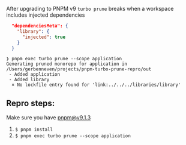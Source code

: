 After upgrading to PNPM v9 `turbo prune` breaks when a workspace includes
injected dependencies

```json
  "dependenciesMeta": {
    "library": {
      "injected": true
    }
  }
```

```
❯ pnpm exec turbo prune --scope application
Generating pruned monorepo for application in /Users/gerbenneven/projects/pnpm-turbo-prune-repro/out
 - Added application
 - Added library
  × No lockfile entry found for 'link:../../../libraries/library'
```

## Repro steps:

Make sure you have pnpm@v9.1.3

1. `$ pnpm install`
2. `$ pnpm exec turbo prune --scope application`
